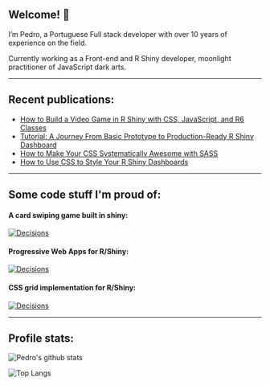 ## Welcome! 👋

I’m Pedro, a Portuguese Full stack developer with over 10 years of experience on the field.

Currently working as a Front-end and R Shiny developer, moonlight practitioner of JavaScript dark arts.

---

## Recent publications:

<!--START_SECTION:blog_feed-->
* [How to Build a Video Game in R Shiny with CSS, JavaScript, and R6 Classes](https:&#x2F;&#x2F;appsilon.com&#x2F;is-it-possible-to-build-a-video-game-in-r-shiny&#x2F;)
* [Tutorial: A Journey From Basic Prototype to Production-Ready R Shiny Dashboard](https:&#x2F;&#x2F;appsilon.com&#x2F;journey-from-basic-prototype-to-production-ready-shiny-dashboard&#x2F;)
* [How to Make Your CSS Systematically Awesome with SASS](https:&#x2F;&#x2F;appsilon.com&#x2F;how-to-make-your-css-awesome-with-sass&#x2F;)
* [How to Use CSS to Style Your R Shiny Dashboards](https:&#x2F;&#x2F;appsilon.com&#x2F;howto-css-and-shiny&#x2F;)
<!--END_SECTION:blog_feed-->

---

## Some code stuff I'm proud of:

#### A card swiping game built in shiny:

[![Decisions](https://github-readme-stats.vercel.app/api/pin/?username=pedrocoutinhosilva&repo=shiny.decisions&theme=graywhite)](https://github.com/pedrocoutinhosilva/shiny.decisions)

#### Progressive Web Apps for R/Shiny:

[![Decisions](https://github-readme-stats.vercel.app/api/pin/?username=pedrocoutinhosilva&repo=shiny.pwa&theme=graywhite)](https://github.com/pedrocoutinhosilva/shiny.pwa)

#### CSS grid implementation for R/Shiny:

[![Decisions](https://github-readme-stats.vercel.app/api/pin/?username=pedrocoutinhosilva&repo=shiny.grid&theme=graywhite)](https://github.com/pedrocoutinhosilva/shiny.grid)

---

## Profile stats:

![Pedro's github stats](https://github-readme-stats.vercel.app/api?username=pedrocoutinhosilva&theme=graywhite&show_icons=true&count_private=true&hide=contribs,issues,prs)

![Top Langs](https://github-readme-stats.vercel.app/api/top-langs/?username=pedrocoutinhosilva&theme=graywhite&layout=compact)
